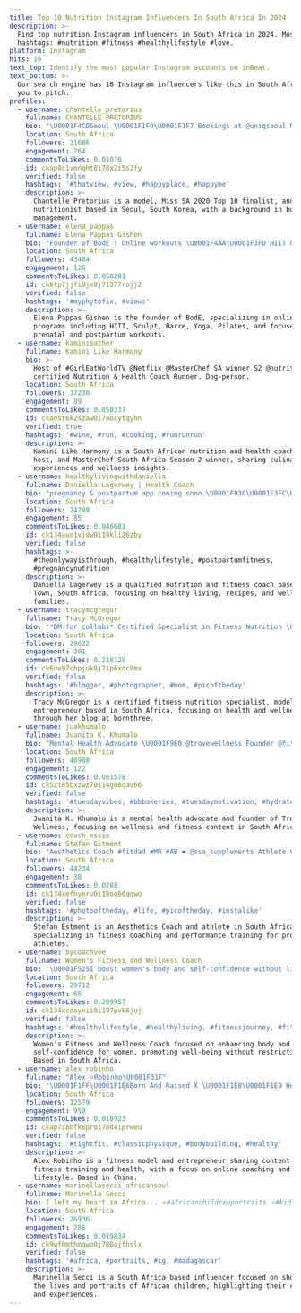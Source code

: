 ```yaml
---
title: Top 10 Nutrition Instagram Influencers In South Africa In 2024
description: >-
  Find top nutrition Instagram influencers in South Africa in 2024. Most popular
  hashtags: #nutrition #fitness #healthylifestyle #love.
platform: Instagram
hits: 16
text_top: Identify the most popular Instagram accounts on inBeat.
text_bottom: >-
  Our search engine has 16 Instagram influencers like this in South Africa for
  you to pitch.
profiles:
  - username: chantelle_pretorius
    fullname: CHANTELLE PRETORIUS
    bio: "\U0001F4CDSeoul \U0001F1F0\U0001F1F7 Bookings at @uniqseoul Model • Miss SA 2020 Top 10 Finalist • Nutritionist • BCom Business Management •MA: @bossmodelsa"
    location: South Africa
    followers: 21686
    engagement: 264
    commentsToLikes: 0.01076
    id: ckap8c1vmnqht0i78x2i5s2fy
    verified: false
    hashtags: '#thatview, #view, #happyplace, #happyme'
    description: >-
      Chantelle Pretorius is a model, Miss SA 2020 Top 10 finalist, and
      nutritionist based in Seoul, South Korea, with a background in business
      management.
  - username: elena_pappas
    fullname: Elena Pappas Gishen
    bio: "Founder of BodE | Online workouts \U0001F4AA\U0001F3FD HIIT & Sculpt \U0001F4A5 Barre \U0001F9D8\U0001F3FC‍♀️ Yoga \U0001F938\U0001F3FD‍♀️ Yoga HIIT \U0001F463 Pilates \U0001F930\U0001F3FD Pregnancy \U0001F469\U0001F3FE‍\U0001F37C Postpartum \U0001F34F@bode.nutrition"
    location: South Africa
    followers: 43484
    engagement: 126
    commentsToLikes: 0.050201
    id: ck6tp7jjfi9jx0j71377rojj2
    verified: false
    hashtags: '#myphytofix, #views'
    description: >-
      Elena Pappas Gishen is the founder of BodE, specializing in online fitness
      programs including HIIT, Sculpt, Barre, Yoga, Pilates, and focused
      prenatal and postpartum workouts.
  - username: kaminipather
    fullname: Kamini Like Harmony
    bio: >-
      Host of #GirlEatWorldTV @Netflix @MasterChef_SA winner S2 @nutritionschool
      certified Nutrition & Health Coach Runner. Dog-person.
    location: South Africa
    followers: 37230
    engagement: 89
    commentsToLikes: 0.050337
    id: ckaost6k2szaw0i78ocytqyhn
    verified: true
    hashtags: '#wine, #run, #cooking, #runrunrun'
    description: >-
      Kamini Like Harmony is a South African nutrition and health coach, Netflix
      host, and MasterChef South Africa Season 2 winner, sharing culinary
      experiences and wellness insights.
  - username: healthylivingwithdaniella
    fullname: Daniella Lagerwey | Health Coach
    bio: "pregnancy & postpartum app coming soon…\U0001F930\U0001F3FC\U0001F338 \U0001F7E2 live | mommy & me workout’s | every wed @ 10am (SAST) 1:1 coaching ~ exercise & nutrition ⬇️"
    location: South Africa
    followers: 24289
    engagement: 85
    commentsToLikes: 0.046681
    id: ck134auo1vjdw0i19kli26zby
    verified: false
    hashtags: >-
      #theonlywayisthrough, #healthylifestyle, #postpartumfitness,
      #pregnancynutrition
    description: >-
      Daniella Lagerwey is a qualified nutrition and fitness coach based in Cape
      Town, South Africa, focusing on healthy living, recipes, and wellness for
      families.
  - username: tracymcgregor
    fullname: Tracy McGregor
    bio: "*DM for collabs* Certified Specialist in Fitness Nutrition \U0001F34F South African ~ Model ~ Blogger ~ Entrepreneur ~ BLOG @bornthree"
    location: South Africa
    followers: 29622
    engagement: 301
    commentsToLikes: 0.218129
    id: ck6ue97chpjuk0j71p6xoc0mx
    verified: false
    hashtags: '#blogger, #photographer, #mom, #picoftheday'
    description: >-
      Tracy McGregor is a certified fitness nutrition specialist, model, and
      entrepreneur based in South Africa, focusing on health and wellness
      through her blog at bornthree.
  - username: juakhumalo
    fullname: Juanita K. Khumalo
    bio: "Mental Health Advocate \U0001F9E0 @trovewellness Founder @fitlifemagsa Cover Girl @brandsouthafrica Ambassador @cosmopolitansa Best Wellness Influencer"
    location: South Africa
    followers: 46988
    engagement: 122
    commentsToLikes: 0.081578
    id: ck5zt85bxzwz70i14g08qav66
    verified: false
    hashtags: '#tuesdayvibes, #bbbakeries, #tuesdaymotivation, #hydrate'
    description: >-
      Juanita K. Khumalo is a mental health advocate and founder of Trove
      Wellness, focusing on wellness and fitness content in South Africa.
  - username: coach_essie
    fullname: Stefan Estment
    bio: "Aesthetics Coach #fitdad #MR #AB ❤️ @ssa_supplements Athlete Coaching record: 100+ \U0001F947 50+ \U0001F948 5 x Pro Athletes 2 x Pro \U0001F947"
    location: South Africa
    followers: 44234
    engagement: 38
    commentsToLikes: 0.0288
    id: ck134xefhynru0i19og66qqwo
    verified: false
    hashtags: '#photooftheday, #life, #picoftheday, #instalike'
    description: >-
      Stefan Estment is an Aesthetics Coach and athlete in South Africa,
      specializing in fitness coaching and performance training for professional
      athletes.
  - username: bycoachvee
    fullname: Women's Fitness and Wellness Coach
    bio: "\U0001F525I boost women's body and self-confidence without limiting their lives or food choices. @thevixenmovement @the_vixenstudio \U0001F98A Click below to start \U0001F447\U0001F3FB\U0001F493"
    location: South Africa
    followers: 29712
    engagement: 68
    commentsToLikes: 0.209957
    id: ck134xcdaynii0i197pvk6juj
    verified: false
    hashtags: '#healthylifestyle, #healthyliving, #fitnessjourney, #fitlife'
    description: >-
      Women's Fitness and Wellness Coach focused on enhancing body and
      self-confidence for women, promoting well-being without restrictive diets.
      Based in South Africa.
  - username: alex_robinho
    fullname: "Alex_⭐️Robinho\U0001F31F"
    bio: "\U0001F1FF\U0001F1E6Born And Raised X \U0001F1E8\U0001F1E9 Heritage Fitness Model \U0001F4AA\U0001F3FD Dm For Online training \U0001F468\U0001F3FD‍\U0001F4BB Fitpreneur\U0001F343 Based In Hangzhou China \U0001F1E8\U0001F1F3 Checkout my Article feature! ⬇️"
    location: South Africa
    followers: 12579
    engagement: 950
    commentsToLikes: 0.018923
    id: ckap7i8bfk6pr0i78d4iprweu
    verified: false
    hashtags: '#tightfit, #classicphysique, #bodybuilding, #healthy'
    description: >-
      Alex Robinho is a fitness model and entrepreneur sharing content on
      fitness training and health, with a focus on online coaching and
      lifestyle. Based in China.
  - username: marinellasecci_africansoul
    fullname: Marinella Secci
    bio: I left my heart in Africa... ⭐#africanchildrenportraits ⭐#kidslifeinafrica
    location: South Africa
    followers: 26936
    engagement: 286
    commentsToLikes: 0.019834
    id: ck9wf0mthmqwo0j788ojfhslx
    verified: false
    hashtags: '#africa, #portraits, #ig, #madagascar'
    description: >-
      Marinella Secci is a South Africa-based influencer focused on showcasing
      the lives and portraits of African children, highlighting their culture
      and experiences.
---
```


